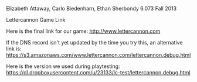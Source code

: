 Elizabeth Attaway, Carlo Biedenharn, Ethan Sherbondy
6.073 Fall 2013

Lettercannon Game Link

Here is the final link for our game:
http://www.lettercannon.com

If the DNS record isn't yet updated by the time you try this, an alternative link is:
https://s3.amazonaws.com/www.lettercannon.com/lettercannon.debug.html

Here is the version we used during playtesting:
https://dl.dropboxusercontent.com/u/23133/lc-test/lettercannon.debug.html
